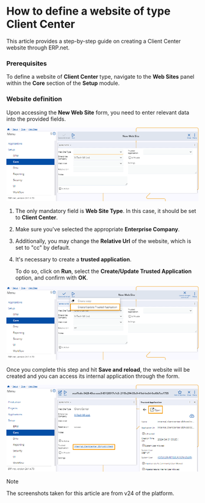 # How to define a website of type Client Center

This article provides a step-by-step guide on creating a Client Center website through ERP.net.

### Prerequisites 

To define a website of **Client Center** type, navigate to the **Web Sites** panel within the **Core** section of the **Setup** module.

### Website definition

Upon accessing the **New Web Site** form, you need to enter relevant data into the provided fields.

![picture](pictures/New_Web_Site_01_04.png)
 
1. The only mandatory field is **Web Site Type**. In this case, it should be set to **Client Center**. 

2. Make sure you've selected the appropriate **Enterprise Company**. 

3. Additionally, you may change the **Relative Url** of the website, which is set to "cc" by default. 

4. It's necessary to create a **trusted application**.
   
   To do so, click on **Run**, select the **Create/Update Trusted Application** option, and confirm with **OK**.

![picture](pictures/Create_Update_Trusted_app_01_04.png)

Once you complete this step and hit **Save and reload**, the website will be created and you can access its internal application through the form.

![picture](pictures/Trusted_app_open_01_04.png)

> [!NOTE]
> 
> The screenshots taken for this article are from v24 of the platform.
